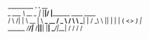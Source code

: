 _________      ___.   .__  __                        
\_   ___ \ __ _\_ |__ |__|/  |________  ____   ____  
/    \  \/|  |  \ __ \|  \   __\_  __ \/  _ \ /    \ 
\     \___|  |  / \_\ \  ||  |  |  | \(  <_> )   |  \
 \______  /____/|___  /__||__|  |__|   \____/|___|  /
        \/          \/                            \/ 
                                                     
                                                     
                                                     
                                                     
                                                     
                                                     

